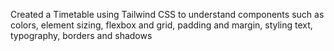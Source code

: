 Created a Timetable using Tailwind CSS to understand components such as colors, element sizing, flexbox and grid, padding and margin, styling text, typography, borders and shadows
